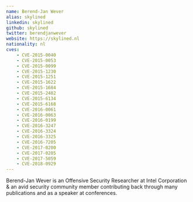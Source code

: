 ```yaml
---
name: Berend-Jan Wever
alias: skylined
linkedin: skylined
github: skylined
twitter: berendjanwever
website: https://skylined.nl
nationality: nl
cves:
    - CVE-2015-0040
    - CVE-2015-0053
    - CVE-2015-0099
    - CVE-2015-1230
    - CVE-2015-1251
    - CVE-2015-1622
    - CVE-2015-1684
    - CVE-2015-2482
    - CVE-2015-6134
    - CVE-2015-6168
    - CVE-2016-0061
    - CVE-2016-0063
    - CVE-2016-0199
    - CVE-2016-3247
    - CVE-2016-3324
    - CVE-2016-3325
    - CVE-2016-7205
    - CVE-2017-0200
    - CVE-2017-0205
    - CVE-2017-5059
    - CVE-2018-0929
---
```

Berend-Jan Wever is an Offensive Security Researcher at Intel Corporation & an avid security community member contributing back through many publications and as a speaker at conferences.
